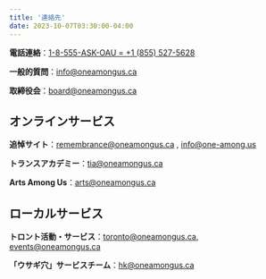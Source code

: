 ```yaml
---
title: '連絡先'
date: 2023-10-07T03:30:00-04:00
---
```


**電話連絡**：[1-8-555-ASK-OAU = +1 (855) 527-5628](tel:+18555275628)

**一般的質問**：[info@oneamongus.ca](mailto:info@oneamongus.ca)

**取締役会**：[board@oneamongus.ca](mailto:board@oneamongus.ca)

## オンラインサービス

**追悼サイト**：[remembrance@oneamongus.ca](mailto:remembrance@oneamongus.ca) , [info@one-among.us](mailto:info@one-among.us)

**トランスアカデミー**：[tia@oneamongus.ca](mailto:tia@oneamongus.ca)

**Arts Among Us**：[arts@oneamongus.ca](mailto:arts@oneamongus.ca)

## ローカルサービス

**トロント活動・サービス**：[toronto@oneamongus.ca](mailto:toronto@oneamongus.ca), [events@oneamongus.ca](mailto:events@oneamongus.ca)

**「ウサギ穴」サービスチーム**：[hk@oneamongus.ca](mailto:hk@oneamongus.ca)
